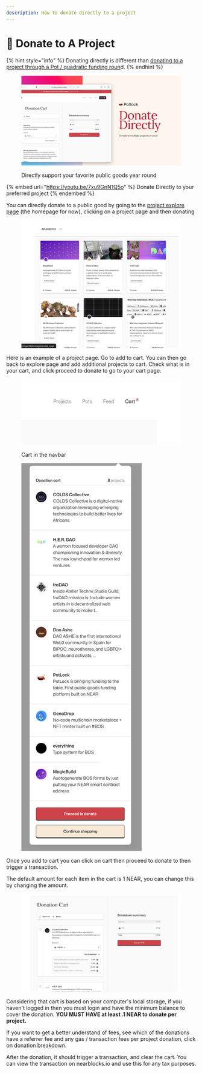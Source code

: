 ```yaml
---
description: How to donate directly to a project
---
```


# 🙏 Donate to A Project

{% hint style="info" %}
Donating directly is different than [donating to a project through a Pot / quadratic funding roun](matched-donations-or-donate-through-a-pot.md)d.&#x20;
{% endhint %}

<figure><img src="../.gitbook/assets/DonateDIrectlyProject.png" alt=""><figcaption><p>Directly support your favorite public goods year round</p></figcaption></figure>

{% embed url="https://youtu.be/7xu9GnN1Q5o" %}
Donate Directly to your preferred project
{% endembed %}

You can directly donate to a public good by going to the [project explore page](https://potlock.io/explore) (the homepage for now), clicking on a project page and then donating

<figure><img src="../.gitbook/assets/Screenshot 2023-11-06 at 9.51.26 PM.png" alt=""><figcaption></figcaption></figure>

Here is an example of a project page. Go to add to cart. You can then go back to explore page and add additional projects to cart. Check what is in your cart, and click proceed to donate to go to your cart page.

<figure><img src="../.gitbook/assets/Screenshot 2023-11-06 at 9.56.23 PM.png" alt=""><figcaption><p>Cart in the navbar</p></figcaption></figure>

<figure><img src="../.gitbook/assets/Screenshot 2023-11-06 at 9.51.55 PM.png" alt=""><figcaption></figcaption></figure>

Once you add to cart you can click on cart then proceed to donate to then trigger a transaction.

The default amount for each item in the cart is 1 NEAR, you can change this by changing the amount.

<figure><img src="../.gitbook/assets/Screenshot 2023-11-06 at 9.52.08 PM.png" alt=""><figcaption></figcaption></figure>

Considering that cart is based on your computer's local storage, if you haven't logged in then you must login and have the minimum balance to cover the donation. **YOU MUST HAVE at least .1 NEAR to donate per project.**

If you want to get a better understand of fees, see which of the donations have a referrer fee and any gas / transaction fees per project donation, click on donation breakdown.&#x20;



After the donation, it should trigger a transaction, and clear the cart. You can view the transaction on nearblocks.io and use this for any tax purposes.&#x20;

